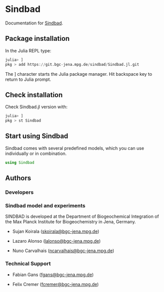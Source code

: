 # Sindbad

Documentation for [Sindbad](https://git.bgc-jena.mpg.de/sindbad/Sindbad.jl).

## Package installation

In the Julia REPL type:

````julia
julia> ]
pkg > add https://git.bgc-jena.mpg.de/sindbad/Sindbad.jl.git
````

The ] character starts the Julia package manager. Hit backspace key to return to Julia prompt.

## Check installation

Check Sindbad.jl version with:

````julia
julia> ]
pkg > st Sindbad
````

## Start using Sindbad

Sindbad comes with several predefined models, which you can use individually or in combination.

```julia
using Sindbad
```

## Authors

### Developers

### Sindbad model and experiments
SINDBAD is developed at the Department of Biogeochemical Integration of the Max Planck Institute for Biogeochemistry in Jena, Germany. 

- Sujan Koirala (<skoirala@bgc-jena.mpg.de>)

- Lazaro Alonso (<lalonso@bgc-jena.mpg.de>)

- Nuno Carvalhais (<ncarvalhais@bgc-jena.mpg.de>)

### Technical Support

- Fabian Gans (<fgans@bgc-jena.mpg.de>)

- Felix Cremer (<fcremer@bgc-jena.mpg.de>)
